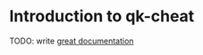 # Introduction to qk-cheat

TODO: write [great documentation](http://jacobian.org/writing/great-documentation/what-to-write/)
